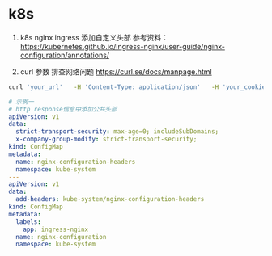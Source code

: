# k8s

1. k8s nginx ingress 添加自定义头部
参考资料：https://kubernetes.github.io/ingress-nginx/user-guide/nginx-configuration/annotations/


2. curl 参数 排查网络问题
https://curl.se/docs/manpage.html

```sh
curl 'your_url'   -H 'Content-Type: application/json'   -H 'your_cookie'  -o /dev/null -w '%{size_header}\n'
```


```yaml
# 示例一
# http response信息中添加公共头部
apiVersion: v1
data:
  strict-transport-security: max-age=0; includeSubDomains;
  x-company-group-modify: strict-transport-security;
kind: ConfigMap
metadata:
  name: nginx-configuration-headers
  namespace: kube-system
---
apiVersion: v1
data:
  add-headers: kube-system/nginx-configuration-headers
kind: ConfigMap
metadata:
  labels:
    app: ingress-nginx
  name: nginx-configuration
  namespace: kube-system
```
